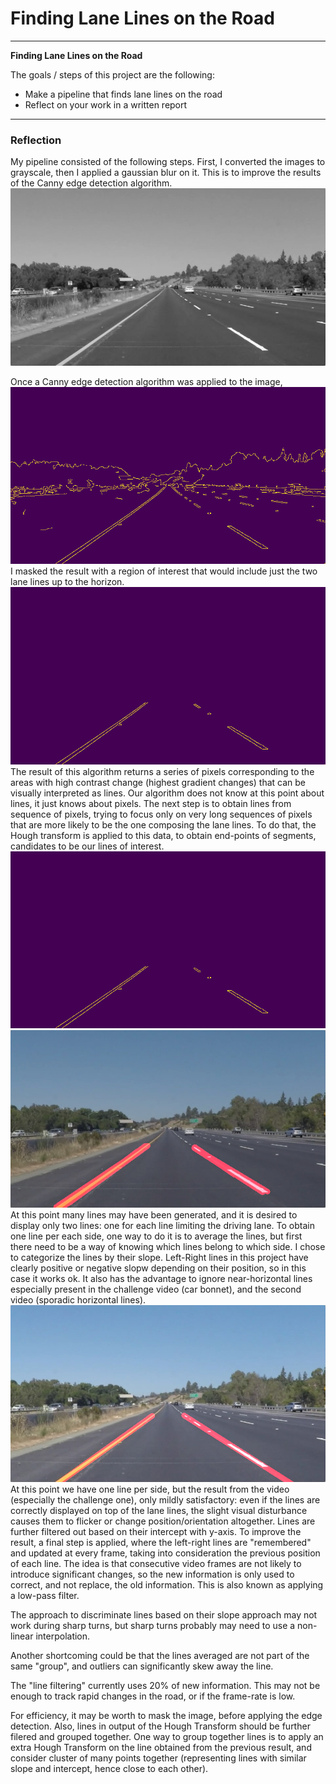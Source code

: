 # **Finding Lane Lines on the Road** 

---

**Finding Lane Lines on the Road**

The goals / steps of this project are the following:
* Make a pipeline that finds lane lines on the road
* Reflect on your work in a written report

[//]: # (Image References)

[image0]: ./examples/grayscale.jpg "Grayscale"
[image1]: ./test_images_output/1_solidYellowLeft.jpg "Blurred"
[image2]: ./test_images_output/2_solidYellowLeft.jpg "Grayscale"
[image3]: ./test_images_output/3_solidYellowLeft.jpg "Edge detected"
[image4]: ./test_images_output/4_solidYellowLeft.jpg "Edge + Mask"
[image5]: ./test_images_output/5_solidYellowLeft.jpg "Hough segments"
[image6]: ./test_images_output/6_solidYellowLeft.jpg "Hough segment on image"
[image7]: ./test_images_output/7_solidYellowLeft.jpg "Averaged/extrapolated Hough lines"
---

### Reflection

My pipeline consisted of the following steps. First, I converted the images to grayscale, then I applied a gaussian blur on it. This is to improve the results of the Canny edge detection algorithm.
![alt text][image2] 


Once a Canny edge detection algorithm was applied to the image, 
![alt text][image3] 
I masked the result with a region of interest that would include just the two lane lines up to the horizon. 
![alt text][image4]
The result of this algorithm returns a series of pixels corresponding to the areas with high contrast change (highest gradient changes) that can be visually interpreted as lines. Our algorithm does not know at this point about lines, it just knows about pixels.
The next step is to obtain lines from sequence of pixels, trying to focus only on very long sequences of pixels that are more likely to be the one composing the lane lines.
To do that, the Hough transform is applied to this data, to obtain end-points of segments, candidates to be our lines of interest.
![alt text][image5]
![alt text][image6]
At this point many lines may have been generated, and it is desired to display only two lines: one for each line limiting the driving lane.
To obtain one line per each side, one way to do it is to average the lines, but first there need to be a way of knowing which lines belong to which side.
I chose to categorize the lines by their slope. Left-Right lines in this project have clearly positive or negative slopw depending on their position, so in this case it works ok. It also has the advantage to ignore near-horizontal lines especially present in the challenge video (car bonnet), and the second video (sporadic horizontal lines).
![alt text][image7]
At this point we have one line per side, but the result from the video (especially the challenge one), only mildly satisfactory: even if the lines are correctly displayed on top of the lane lines, the slight visual disturbance causes them to flicker or change position/orientation altogether. Lines are further filtered out based on their intercept with y-axis.
To improve the result, a final step is applied, where the left-right lines are "remembered" and updated at every frame, taking into consideration the previous position of each line. The idea is that consecutive video frames are not likely to introduce significant changes, so the new information is only used to correct, and not replace, the old information. This is also known as applying a low-pass filter.

The approach to discriminate lines based on their slope approach may not work during sharp turns, but sharp turns probably may need to use a non-linear interpolation.

Another shortcoming could be that the lines averaged are not part of the same "group", and outliers can significantly skew away the line.

The "line filtering" currently uses 20% of new information. This may not be enough to track rapid changes in the road, or if the frame-rate is low.

For efficiency, it may be worth to mask the image, before applying the edge detection.
Also, lines in output of the Hough Transform should be further filered and grouped together. One way to group together lines is to apply an extra Hough Transform on the line obtained from the previous result, and consider cluster of many points together (representing lines with similar slope and intercept, hence close to each other).

